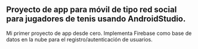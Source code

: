 ## Proyecto de app para móvil de tipo red social para jugadores de tenis usando AndroidStudio. 

Mi primer proyecto de app desde cero. Implementa Firebase como base de datos en la nube para el registro/autenticación de usuarios. 
